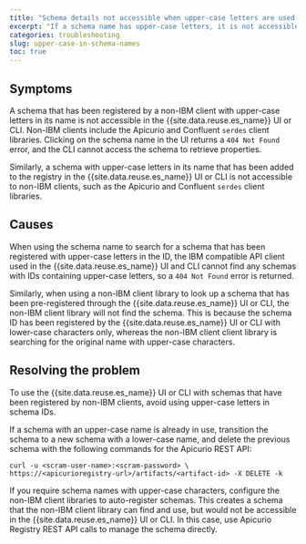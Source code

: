 ```yaml
---
title: "Schema details not accessible when upper-case letters are used in schema names"
excerpt: "If a schema name has upper-case letters, it is not accessible through Event Streams."
categories: troubleshooting
slug: upper-case-in-schema-names
toc: true
---
```


## Symptoms

A schema that has been registered by a non-IBM client with upper-case letters in its name is not accessible in the {{site.data.reuse.es_name}} UI or CLI. Non-IBM clients include the Apicurio and Confluent `serdes` client libraries. Clicking on the schema name in the UI returns a `404 Not Found` error, and the CLI cannot access the schema to retrieve properties.

Similarly, a schema with upper-case letters in its name that has been added to the registry in the {{site.data.reuse.es_name}} UI or CLI is not accessible to non-IBM clients, such as the Apicurio and Confluent `serdes` client libraries.

## Causes

When using the schema name to search for a schema that has been registered with upper-case letters in the ID, the IBM compatible API client used in the {{site.data.reuse.es_name}} UI and CLI cannot find any schemas with IDs containing upper-case letters, so a `404 Not Found` error is returned.

Similarly, when using a non-IBM client library to look up a schema that has been pre-registered through the {{site.data.reuse.es_name}} UI or CLI, the non-IBM client library will not find the schema. This is because the schema ID has been registered by the {{site.data.reuse.es_name}} UI or CLI with lower-case characters only, whereas the non-IBM client client library is searching for the original name with upper-case characters.

## Resolving the problem

To use the {{site.data.reuse.es_name}} UI or CLI with schemas that have been registered by non-IBM clients, avoid using upper-case letters in schema IDs.

If a schema with an upper-case name is already in use, transition the schema to a new schema with a lower-case name, and delete the previous schema with the following commands for the Apicurio REST API:

`curl -u <scram-user-name>:<scram-password> \ https://<apicurioregistry-url>/artifacts/<artifact-id> -X DELETE -k`

If you require schema names with upper-case characters, configure the non-IBM client libraries to auto-register schemas. This creates a schema that the non-IBM client library can find and use, but would not be accessible in the {{site.data.reuse.es_name}} UI or CLI. In this case, use Apicurio Registry REST API calls to manage the schema directly.
